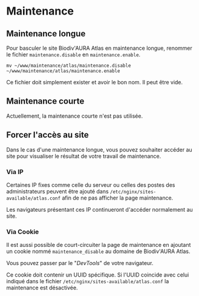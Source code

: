 # Maintenance

## Maintenance longue

Pour basculer le site Biodiv'AURA Atlas en maintenance longue,
renommer le fichier `maintenance.disable` en `maintenance.enable`.
```
mv ~/www/maintenance/atlas/maintenance.disable ~/www/maintenance/atlas/maintenance.enable
```

Ce fichier doit simplement exister et avoir le bon nom. Il peut être vide.

## Maintenance courte

Actuellement, la maintenance courte n'est pas utilisée.

## Forcer l'accès au site

Dans le cas d'une maintenance longue, vous pouvez souhaiter accéder au site pour
visualiser le résultat de votre travail de maintenance.

### Via IP
Certaines IP fixes comme celle du serveur ou celles des postes des administrateurs
peuvent être ajouté dans `/etc/nginx/sites-available/atlas.conf`
afin de ne pas afficher la page maintenance.

Les navigateurs présentant ces IP continueront d'accéder normalement au site.

### Via Cookie
Il est aussi possible de court-circuiter la page de maintenance en ajoutant un
cookie nommé `maintenance_disable` au domaine de Biodiv'AURA Atlas.

Vous pouvez passer par le "*DevTools*" de votre navigateur.

Ce cookie doit contenir un UUID spécifique. Si l'UUID coincide avec celui
indiqué dans le fichier `/etc/nginx/sites-available/atlas.conf` la
maintenance est désactivée.
